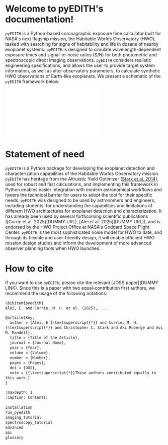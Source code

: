 # Welcome to pyEDITH's documentation!



`pyEDITH` is a Python-based coronagraphic exposure time calculator built for NASA's next flagship mission, the Habitable Worlds Observatory (HWO), tasked with searching for signs of habitability and life in dozens of nearby exoplanet systems. `pyEDITH` is designed to simulate wavelength-dependent exposure times and signal-to-noise ratios (S/N) for both photometric and spectroscopic direct imaging observations. `pyEDITH` considers realistic engineering specifications, and allows the user to provide target system information, as well as alter observatory parameters, to calculate synthetic HWO observations of Earth-like exoplanets. We present a schematic of the `pyEDITH` framework below:

![A schematic of the `pyEDITH` components and their relationships, and the data flow from inputs to final calculations.\label{fig:diagram}](_static/pyedith_workflow.pdf)

# Statement of need

`pyEDITH` is a Python package for developing the exoplanet detection and characterization capabilities of the Habitable Worlds Observatory mission. `pyEDITH` has heritage from the Altruistic Yield Optimizer ([Stark et al. 2014](https://ui.adsabs.harvard.edu/abs/2014ApJ...795..122S/abstract)), used for robust and fast calculations, and implementing this framework in Python enables easier integration with modern astronomical workflows and lowers the technical barrier for users to adopt the tool for their specific needs. `pyEDITH` was designed to be used by astronomers and engineers, including students, for understanding the capabilities and limitations of different HWO architectures for exoplanet detection and characterization. It has already been used by several forthcoming scientific publications ([Currie et al. 2025](DUMMY URL), [Alei et al. 2025](DUMMY URL)), and is endorsed by the HWO Project Office at NASA's Goddard Space Flight Center. `pyEDITH` is the most sophisticated noise model for HWO to date, and through its flexible and user-friendly design, it will enable efficient HWO mission design studies and inform the development of more advanced observer planning tools when HWO launches.

# How to cite

If you want to use `pyEDITH`, please cite the relevant [JOSS paper](DUMMY LINK). Since this is a paper with two equal-contribution first authors, we recommend the usage of the following notations:


```
\bibitem{pyedith}
Alei, E. and Currie, M. H. et al. (2025),.....
```


```
@article{key,
  author = {Alei, E.{\textsuperscript{*}} and Currie. M. H.{\textsuperscript{*}} and Christopher C. Stark and Aki Roberge and Avi M. Mandell},
  title = {Title of the Article},
  journal = {Journal Name},
  year = {Year},
  volume = {Volume},
  number = {Number},
  pages = {Pages},
  doi = {DOI},
  note = {{\textsuperscript{*}}These authors contributed equally to this work.}
}
```


```{toctree}
:maxdepth: 1
:caption: Contents:

installation
run_pyedith
imaging_tutorial
spectroscopy_tutorial
advanced
api
glossary
```
